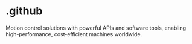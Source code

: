# .github
Motion control solutions with powerful APIs and software tools, enabling high-performance, cost-efficient machines worldwide.
